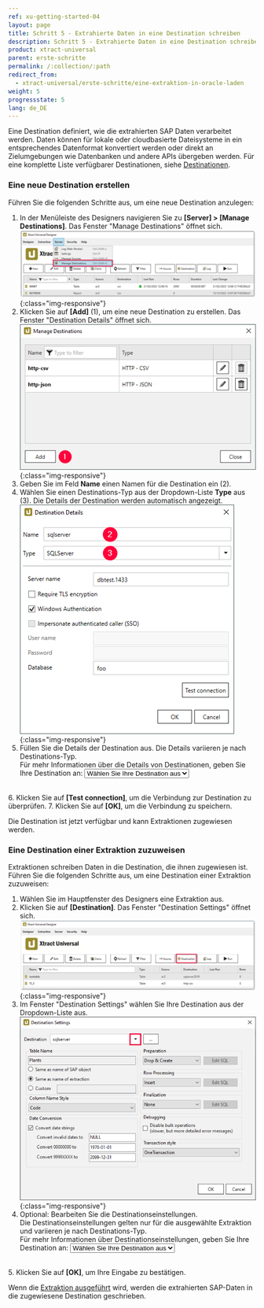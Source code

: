 ```yaml
---
ref: xu-getting-started-04
layout: page
title: Schritt 5 - Extrahierte Daten in eine Destination schreiben
description: Schritt 5 - Extrahierte Daten in eine Destination schreiben
product: xtract-universal
parent: erste-schritte
permalink: /:collection/:path
redirect_from:
  - xtract-universal/erste-schritte/eine-extraktion-in-oracle-laden
weight: 5
progressstate: 5
lang: de_DE
---
```


Eine Destination definiert, wie die extrahierten SAP Daten verarbeitet werden. 
Daten können für lokale oder cloudbasierte Dateisysteme in ein entsprechendes Datenformat konvertiert werden oder direkt an Zielumgebungen wie Datenbanken und andere APIs übergeben werden. 
Für eine komplette Liste verfügbarer Destinationen, siehe [Destinationen](../destinationen).

### Eine neue Destination erstellen

  <script>
  function getSelectedValueDetails(){
	var selectedValueD = document.getElementById("destination").value;
	window.location = "https://help.theobald-software.com/de/xtract-universal/destinationen/" + selectedValueD + "#destination-details"
	}
  </script> 

Führen Sie die folgenden Schritte aus, um eine neue Destination anzulegen:
1. In der Menüleiste des Designers navigieren Sie zu **[Server] > [Manage Destinations]**.
Das Fenster "Manage Destinations" öffnet sich.<br>
![Load-Destinations](/img/content/xu/xu_destination.png){:class="img-responsive"}
2. Klicken Sie auf **[Add]** (1), um eine neue Destination zu erstellen. Das Fenster "Destination Details" öffnet sich.<br>
![Load-Manage-Shared-Destination](/img/content/destinations_load_manage_shared.png){:class="img-responsive"}
3. Geben Sie im Feld **Name** einen Namen für die Destination ein (2). 
4. Wählen Sie einen Destinations-Typ aus der Dropdown-Liste **Type** aus (3). Die Details der Destination werden automatisch angezeigt.<br>
![Select-Destination-Type](/img/content/sqlserver_destination-details.png){:class="img-responsive"}
5. Füllen Sie die Details der Destination aus. Die Details variieren je nach Destinations-Typ. <br>
Für mehr Informationen über die Details von Destinationen, geben Sie Ihre Destination an: <select name="destinationlist" id="destination" onChange="getSelectedValueDetails();">
    <option value=" " disabled selected>Wählen Sie Ihre Destination aus</option>
    <option value="csv-flat-file">Flat File CSV</option>
    <option value="json-flat-file">Flat File JSON</option>
    <option value="parquet">Flat File Parquet</option>
	<option value="csv-via-http">WebService CSV</option>
	<option value="json-via-http">WebService JSON</option>
	<option value="alteryx-de">Alteryx</option>
	<option value="amazon_aws_s3">Amazon S3</option>
	<option value="redshift">Amazon Redshift</option>
	<option value="azure-storage">Azure Storage</option>
	<option value="azure-synapse-analytics">Azure Synapse Analytics</option>
	<option value="exasol">EXASolution</option>
	<option value="google-cloud-storage">Google Cloud Storage</option>
	<option value="hadoop">Hadoop</option>
	<option value="ibm-db2">IBM DB2</option>
	<option value="knime">KNIME</option>
	<option value="microsoft-sql-server">Microsoft SQL Server</option>
	<option value="mysql">MySQL</option>
	<option value="oracle">Oracle</option>
	<option value="postgreSQL">PostgreSQL</option>
	<option value="Power-BI-Connector">Power BI Connector</option>
	<option value="qlik">QlikSense and QlikView</option>
	<option value="salesforce">Salesforce</option>
	<option value="hana">SAP HANA</option>
	<option value="sharepoint">SharePoint</option>
	<option value="snowflake">Snowflake</option>
	<option value="server-report-services">SQL Server Reporting Services</option>
	<option value="tableau">Tableau</option>
  </select><br>
6. Klicken Sie auf **[Test connection]**, um die Verbindung zur Destination zu überprüfen. 
7. Klicken Sie auf **[OK]**, um die Verbindung zu speichern. 

Die Destination ist jetzt verfügbar und kann Extraktionen zugewiesen werden.

### Eine Destination einer Extraktion zuzuweisen

  <script>
  function getSelectedValueSettings(){
	var selectedValueS = document.getElementById("destinationsettings").value;
	window.location = "https://help.theobald-software.com/de/xtract-universal/destinationen/" + selectedValueS + "#destination-settings---destinationseinstellungen"
	}
  </script> 
  
Extraktionen schreiben Daten in die Destination, die ihnen zugewiesen ist.
Führen Sie die folgenden Schritte aus, um eine Destination einer Extraktion zuzuweisen:

1. Wählen Sie im Hauptfenster des Designers eine Extraktion aus. 
2. Klicken Sie auf **[Destination]**. Das Fenster "Destination Settings" öffnet sich.<br>
![Load-Destinations](/img/content/xu/xu_designer_destination.png){:class="img-responsive"}
3. Im Fenster "Destination Settings" wählen Sie Ihre Destination aus der Dropdown-Liste aus. <br>
![Load-Shared-Destination-SQLServer](/img/content/sqlserver_destination-settings.png){:class="img-responsive"}
4. Optional: Bearbeiten Sie die Destinationseinstellungen.<br>
Die Destinationseinstellungen gelten nur für die ausgewählte Extraktion und variieren je nach Destinations-Typ.<br>
Für mehr Informationen über Destinationseinstellungen, geben Sie Ihre Destination an: <select id="destinationsettings" onChange="getSelectedValueSettings();">
    <option value=" " disabled selected>Wählen Sie Ihre Destination aus</option>
    <option value="csv-flat-file">Flat File CSV</option>
    <option value="json-flat-file">Flat File JSON</option>
    <option value="parquet">Flat File Parquet</option>
	<option value="csv-via-http">WebService CSV</option>
	<option value="json-via-http">WebService JSON</option>
	<option value="alteryx-de">Alteryx</option>
	<option value="amazon_aws_s3">Amazon S3</option>
	<option value="redshift">Amazon Redshift</option>
	<option value="azure-storage">Azure Storage</option>
	<option value="azure-synapse-analytics">Azure Synapse Analytics</option>
	<option value="exasol">EXASolution</option>
	<option value="google-cloud-storage">Google Cloud Storage</option>
	<option value="hadoop">Hadoop</option>
	<option value="ibm-db2">IBM DB2</option>
	<option value="knime">KNIME</option>
	<option value="microsoft-sql-server">Microsoft SQL Server</option>
	<option value="mysql">MySQL</option>
	<option value="oracle">Oracle</option>
	<option value="postgreSQL">PostgreSQL</option>
	<option value="Power-BI-Connector">Power BI Connector</option>
	<option value="qlik">QlikSense and QlikView</option>
	<option value="salesforce">Salesforce</option>
	<option value="hana">SAP HANA</option>
	<option value="sharepoint">SharePoint</option>
	<option value="snowflake">Snowflake</option>
	<option value="server-report-services">SQL Server Reporting Services</option>
	<option value="tableau">Tableau</option>
  </select><br>
5. Klicken Sie auf **[OK]**, um Ihre Eingabe zu bestätigen.

Wenn die [Extraktion ausgeführt](./eine-extraktion-ausfuehren) wird, werden die extrahierten SAP-Daten in die zugewiesene Destination geschrieben.
